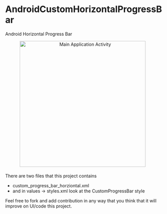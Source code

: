 AndroidCustomHorizontalProgressBar
==================================

Android Horizontal Progress Bar

<center>
<img alt="Main Application Activity" src="https://github.com/ManolescuSebastian/AndroidCustomHorizontalProgressBar/blob/master/app/Screenshots/screenshot_horizontal_progress.png" height="400px" />&nbsp;&nbsp;&nbsp;</center>


</br>
There are two files that this project contains

- custom_progress_bar_horziontal.xml
- and in values -> styles.xml look at the CustomProgressBar style


Feel free to fork and add contribution in any way that you think that it will improve on UI/code this project.
